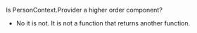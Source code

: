 Is PersonContext.Provider a higher order component?
- No it is not. It is not a function that returns another function.

